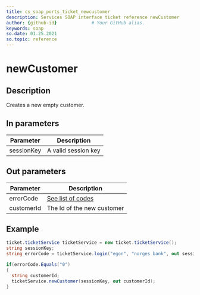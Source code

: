 ```yaml
---
title: cs_soap_ports_ticket_newcustomer
description: Services SOAP interface ticket reference newCustomer
author: {github-id}             # Your GitHub alias.
keywords: soap
so.date: 01.25.2021
so.topic: reference
---
```


# newCustomer

## Description
Creates a new empty customer.

## In parameters

| Parameter | Description |
|---|---|
| sessionKey | A valid session key |

## Out parameters

| Parameter | Description |
|---|---|
| errorCode | [See list of codes][1] |
| customerId | The Id of the new customer |

## Example

```csharp
ticket.ticketService ticketService = new ticket.ticketService();
string sessionKey;
string errorCode = ticketService.login("egon", "norges bank", out sessionKey);

if(errorCode.Equals("0")
{
  string customerId;
  ticketService.newCustomer(sessionKey, out customerId);
}
```

<!-- Referenced links -->
[1]: ../../error-codes.md
